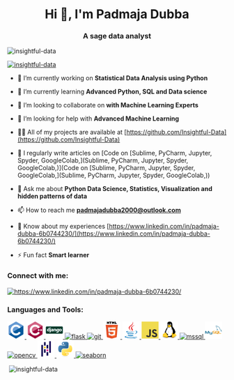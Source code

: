<h1 align="center">Hi 👋, I'm Padmaja Dubba</h1>
<h3 align="center">A sage data analyst</h3>

<p align="left"> <img src="https://komarev.com/ghpvc/?username=insightful-data&label=Profile%20views&color=0e75b6&style=flat" alt="insightful-data" /> </p>

<p align="left"> <a href="https://github.com/ryo-ma/github-profile-trophy"><img src="https://github-profile-trophy.vercel.app/?username=insightful-data" alt="insightful-data" /></a> </p>

- 🔭 I’m currently working on **Statistical Data Analysis using Python**

- 🌱 I’m currently learning **Advanced Python, SQL and Data science**

- 👯 I’m looking to collaborate on **with Machine Learning Experts**

- 🤝 I’m looking for help with **Advanced Machine Learning**

- 👨‍💻 All of my projects are available at [https://github.com/Insightful-Data](https://github.com/Insightful-Data)

- 📝 I regularly write articles on [Code on [Sublime, PyCharm, Jupyter, Spyder, GoogleColab,](Sublime, PyCharm, Jupyter, Spyder, GoogleColab,)](Code on [Sublime, PyCharm, Jupyter, Spyder, GoogleColab,](Sublime, PyCharm, Jupyter, Spyder, GoogleColab,))

- 💬 Ask me about **Python Data Science, Statistics, Visualization and hidden patterns of data**

- 📫 How to reach me **padmajadubba2000@outlook.com**

- 📄 Know about my experiences [https://www.linkedin.com/in/padmaja-dubba-6b0744230/](https://www.linkedin.com/in/padmaja-dubba-6b0744230/)

- ⚡ Fun fact **Smart learner**

<h3 align="left">Connect with me:</h3>
<p align="left">
<a href="https://linkedin.com/in/https://www.linkedin.com/in/padmaja-dubba-6b0744230/" target="blank"><img align="center" src="https://raw.githubusercontent.com/rahuldkjain/github-profile-readme-generator/master/src/images/icons/Social/linked-in-alt.svg" alt="https://www.linkedin.com/in/padmaja-dubba-6b0744230/" height="30" width="40" /></a>
</p>

<h3 align="left">Languages and Tools:</h3>
<p align="left"> <a href="https://www.cprogramming.com/" target="_blank" rel="noreferrer"> <img src="https://raw.githubusercontent.com/devicons/devicon/master/icons/c/c-original.svg" alt="c" width="40" height="40"/> </a> <a href="https://www.w3schools.com/cpp/" target="_blank" rel="noreferrer"> <img src="https://raw.githubusercontent.com/devicons/devicon/master/icons/cplusplus/cplusplus-original.svg" alt="cplusplus" width="40" height="40"/> </a> <a href="https://www.djangoproject.com/" target="_blank" rel="noreferrer"> <img src="https://raw.githubusercontent.com/devicons/devicon/master/icons/django/django-original.svg" alt="django" width="40" height="40"/> </a> <a href="https://flask.palletsprojects.com/" target="_blank" rel="noreferrer"> <img src="https://www.vectorlogo.zone/logos/pocoo_flask/pocoo_flask-icon.svg" alt="flask" width="40" height="40"/> </a> <a href="https://git-scm.com/" target="_blank" rel="noreferrer"> <img src="https://www.vectorlogo.zone/logos/git-scm/git-scm-icon.svg" alt="git" width="40" height="40"/> </a> <a href="https://www.w3.org/html/" target="_blank" rel="noreferrer"> <img src="https://raw.githubusercontent.com/devicons/devicon/master/icons/html5/html5-original-wordmark.svg" alt="html5" width="40" height="40"/> </a> <a href="https://www.java.com" target="_blank" rel="noreferrer"> <img src="https://raw.githubusercontent.com/devicons/devicon/master/icons/java/java-original.svg" alt="java" width="40" height="40"/> </a> <a href="https://developer.mozilla.org/en-US/docs/Web/JavaScript" target="_blank" rel="noreferrer"> <img src="https://raw.githubusercontent.com/devicons/devicon/master/icons/javascript/javascript-original.svg" alt="javascript" width="40" height="40"/> </a> <a href="https://www.linux.org/" target="_blank" rel="noreferrer"> <img src="https://raw.githubusercontent.com/devicons/devicon/master/icons/linux/linux-original.svg" alt="linux" width="40" height="40"/> </a> <a href="https://www.microsoft.com/en-us/sql-server" target="_blank" rel="noreferrer"> <img src="https://www.svgrepo.com/show/303229/microsoft-sql-server-logo.svg" alt="mssql" width="40" height="40"/> </a> <a href="https://www.mysql.com/" target="_blank" rel="noreferrer"> <img src="https://raw.githubusercontent.com/devicons/devicon/master/icons/mysql/mysql-original-wordmark.svg" alt="mysql" width="40" height="40"/> </a> <a href="https://opencv.org/" target="_blank" rel="noreferrer"> <img src="https://www.vectorlogo.zone/logos/opencv/opencv-icon.svg" alt="opencv" width="40" height="40"/> </a> <a href="https://pandas.pydata.org/" target="_blank" rel="noreferrer"> <img src="https://raw.githubusercontent.com/devicons/devicon/2ae2a900d2f041da66e950e4d48052658d850630/icons/pandas/pandas-original.svg" alt="pandas" width="40" height="40"/> </a> <a href="https://www.python.org" target="_blank" rel="noreferrer"> <img src="https://raw.githubusercontent.com/devicons/devicon/master/icons/python/python-original.svg" alt="python" width="40" height="40"/> </a> <a href="https://seaborn.pydata.org/" target="_blank" rel="noreferrer"> <img src="https://seaborn.pydata.org/_images/logo-mark-lightbg.svg" alt="seaborn" width="40" height="40"/> </a> </p>

<p>&nbsp;<img align="center" src="https://github-readme-stats.vercel.app/api?username=insightful-data&show_icons=true&locale=en" alt="insightful-data" /></p>
